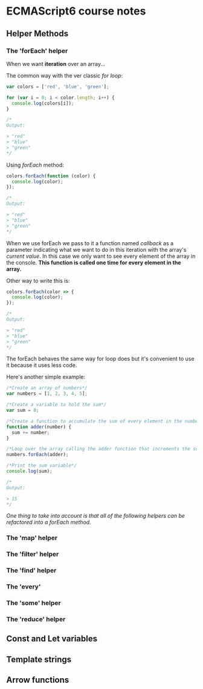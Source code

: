 # ECMAScript6 course notes

## Helper Methods

### The 'forEach' helper

When we want **iteration** over an array...

The common way with the ver classic _for loop_:

```javascript
var colors = ['red', 'blue', 'green'];

for (var i = 0; i < color.length; i++) {
  console.log(colors[i]);
}

/*
Output:

> "red"
> "blue"
> "green"
*/
```

Using _forEach_ method:

```javascript
colors.forEach(function (color) {
  console.log(color);
});

/*
Output:

> "red"
> "blue"
> "green"
*/
```

When we use forEach we pass to it a function named _callback_ as a parameter indicating
what we want to do in this iteration with the array's _current value_. In this case we
only want to see every element of the array in the console. **This function is called one
time for every element in the array.**

Other way to write this is:

```javascript
colors.forEach(color => {
  console.log(color);
});

/*
Output:

> "red"
> "blue"
> "green"
*/
```

The forEach behaves the same way for loop does but it's convenient to use it because it
uses less code.

Here's another simple example:

```javascript
/*Create an array of numbers*/
var numbers = [1, 2, 3, 4, 5];

/*Create a variable to hold the sum*/
var sum = 0;

/*Create a function to accumulate the sum of every element in the numbers array into sum*/
function adder(number) {
  sum += number;
}

/*Loop over the array calling the adder function that increments the sum variable*/
numbers.forEach(adder);

/*Print the sum variable*/
console.log(sum);

/*
Output:

> 15
*/
```

_One thing to take into account is that all of the following helpers can be refactored
into a forEach method._

### The 'map' helper

### The 'filter' helper

### The 'find' helper

### The 'every'

### The 'some' helper

### The 'reduce' helper

## Const and Let variables

## Template strings

## Arrow functions
